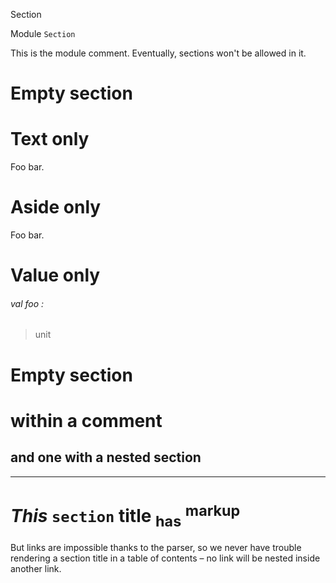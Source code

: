 Section

Module `Section`

This is the module comment. Eventually, sections won't be allowed in it.

# Empty section

# Text only

Foo bar.

# Aside only

Foo bar.

# Value only

<a id="val-foo"></a>

###### val foo :

> unit


# Empty section

# within a comment

## and one with a nested section

---

# _This_ `section` **title** <sub>has</sub> <sup>markup</sup>

But links are impossible thanks to the parser, so we never have trouble rendering a section title in a table of contents – no link will be nested inside another link.